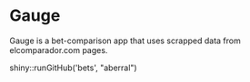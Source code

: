 # Gauge

Gauge is a bet-comparison app that uses scrapped data from elcomparador.com pages.

shiny::runGitHub('bets', "aberral")
